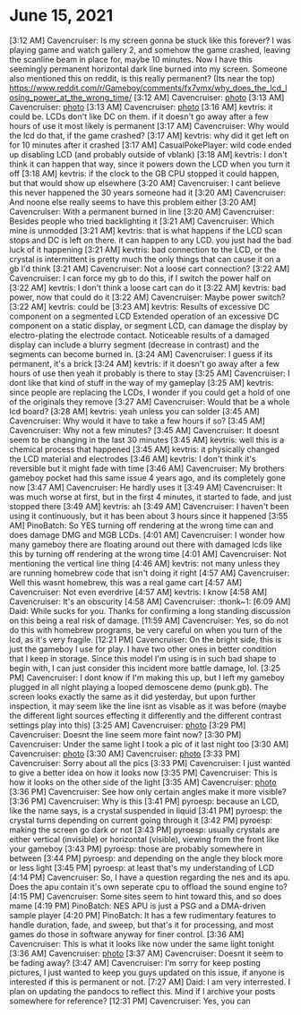 

# June 15, 2021

[3:12 AM] Cavencruiser: Is my screen gonna be stuck like this forever? I was playing game and watch gallery 2, and somehow the game crashed, leaving the scanline beam in place for, maybe 10 minutes. Now I have this seemingly permanent horizontal dark line burned into my screen. Someone also mentioned this on reddit, is this really permanent? (Its near the top) https://www.reddit.com/r/Gameboy/comments/fx7vmx/why_does_the_lcd_losing_power_at_the_wrong_time/
[3:12 AM] Cavencruiser: [photo](photos/20210614_211157.jpg)
[3:13 AM] Cavencruiser: [photo](photos/20210614_211306.jpg)
[3:13 AM] Cavencruiser: [photo](photos/20210614_211332.jpg)
[3:16 AM] kevtris: it could be.  LCDs don't like DC on them.  if it doesn't go away after a few hours of use it most likely is permanent
[3:17 AM] Cavencruiser: Why would the lcd do that, if the game crashed?
[3:17 AM] kevtris: why did it get left on for 10 minutes after it crashed
[3:17 AM] CasualPokePlayer: wild code ended up disabling LCD (and probably outside of vblank)
[3:18 AM] kevtris: I don't think it can happen that way, since it powers down the LCD when you turn it off
[3:18 AM] kevtris: if the clock to the GB CPU stopped it could happen, but that would show up elsewhere
[3:20 AM] Cavencruiser: I cant believe this never happened the 30 years someone had it
[3:20 AM] Cavencruiser: And noone else really seems to have this problem either
[3:20 AM] Cavencruiser: With a permanent burned in line
[3:20 AM] Cavencruiser: Besides people who tried backlighting it
[3:21 AM] Cavencruiser: Which mine is unmodded
[3:21 AM] kevtris: that is what happens if the LCD scan stops and DC is left on there.  it can happen to any LCD.  you just had the bad luck of it happening
[3:21 AM] kevtris: bad connection to the LCD, or the crystal is intermittent is pretty much the only things that can cause it on a gb I'd think
[3:21 AM] Cavencruiser: Not a loose cart connection?
[3:22 AM] Cavencruiser: I can force my gb to do this, if I switch the power half on
[3:22 AM] kevtris: I don't think a loose cart can do it
[3:22 AM] kevtris: bad power, now that could do it
[3:22 AM] Cavencruiser: Maybe power switch?
[3:22 AM] kevtris: could be
[3:23 AM] kevtris:
Results of excessive DC component on a segmented LCD Extended operation of an excessive DC component on a static display, or segment LCD, can damage the display by electro-plating the electrode contact. Noticeable results of a damaged display can include a blurry segment (decrease in contrast) and the segments can become burned in.
[3:24 AM] Cavencruiser: I guess if its permanent, it's a brick
[3:24 AM] kevtris: if it doesn't go away after a few hours of use then yeah it probably is there to stay
[3:25 AM] Cavencruiser: I dont like that kind of stuff in the way of my gameplay
[3:25 AM] kevtris: since people are replacing the LCDs, I wonder if you could get a hold of one of the originals they remove
[3:27 AM] Cavencruiser: Would that be a whole lcd board?
[3:28 AM] kevtris: yeah unless you can solder
[3:45 AM] Cavencruiser: Why would it have to take a few hours if so?
[3:45 AM] Cavencruiser: Why not a few minutes?
[3:45 AM] Cavencruiser: It doesnt seem to be changing in the last 30 minutes
[3:45 AM] kevtris: well this is a chemical process that happened
[3:45 AM] kevtris: it physically changed the LCD material and electrodes
[3:46 AM] kevtris: I don't think it's reversible but it might fade with time
[3:46 AM] Cavencruiser: My brothers gameboy pocket had this same issue 4 years ago, and its completely gone now
[3:47 AM] Cavencruiser: He hardly uses it
[3:49 AM] Cavencruiser: It was much worse at first, but in the first 4 minutes, it started to fade, and just stopped there
[3:49 AM] kevtris: ah
[3:49 AM] Cavencruiser: I haven't been using it continuously, but it has been about 3 hours since it happened
[3:55 AM] PinoBatch: So YES turning off rendering at the wrong time can and does damage DMG and MGB LCDs.
[4:01 AM] Cavencruiser: I wonder how many gameboy there are floating around out there with damaged lcds like this by turning off rendering at the wrong time
[4:01 AM] Cavencruiser: Not mentioning the vertical line thing
[4:46 AM] kevtris: not many unless they are running homebrew code that isn't doing it right
[4:57 AM] Cavencruiser: Well this wasnt homebrew, this was a real game cart
[4:57 AM] Cavencruiser: Not even everdrive
[4:57 AM] kevtris: I know
[4:58 AM] Cavencruiser: It's an obscurity
[4:58 AM] Cavencruiser: :thonk~1:
[6:09 AM] Daid: While sucks for you. Thanks for confirming a long standing discussion on this being a real risk of damage.
[11:59 AM] Cavencruiser: Yes, so do not do this with homebrew programs, be very careful on when you turn of the lcd, as it's very fragile.
[12:21 PM] Cavencruiser: On the bright side, this is just the gameboy I use for play. I have two other ones in better condition that I keep in storage. Since this model I'm using is in such bad shape to begin with, I can just consider this incident more battle damage, lol.
[3:25 PM] Cavencruiser: I dont know if I'm making this up, but I left my gameboy plugged in all night playing a looped demoscene demo (punk.gb). The screen looks exactly the same as it did yesterday, but upon further inspection, it may seem like the line isnt as visable as it was before (maybe the different light sources effecting it differently and the different contrast settings play into this)
[3:25 AM] Cavencruiser: [photo](photos/20210615_092837.jpg)
[3:29 PM] Cavencruiser: Doesnt the line seem more faint now?
[3:30 PM] Cavencruiser: Under the same light I took a pic of it last night too
[3:30 AM] Cavencruiser: [photo](photos/20210615_093207.jpg)
[3:30 AM] Cavencruiser: [photo](photos/20210615_093251.jpg)
[3:33 PM] Cavencruiser: Sorry about all the pics
[3:33 PM] Cavencruiser: I just wanted to give a better idea on how it looks now
[3:35 PM] Cavencruiser: This is how it looks on the other side of the light
[3:35 AM] Cavencruiser: [photo](photos/20210615_093459.jpg)
[3:36 PM] Cavencruiser: See how only certain angles make it more visible?
[3:36 PM] Cavencruiser: Why is this
[3:41 PM] pyroesp: because an LCD, like the name says, is a crystal suspended in liquid
[3:41 PM] pyroesp: the crystal turns depending on current going through it
[3:42 PM] pyroesp: making the screen go dark or not
[3:43 PM] pyroesp: usually crystals are either vertical (invisible) or horizontal (visible), viewing from the front like your gameboy
[3:43 PM] pyroesp: those are probably somewhere in between
[3:44 PM] pyroesp: and depending on the angle they block more or less light
[3:45 PM] pyroesp: at least that's my understanding of LCD
[4:14 PM] Cavencruiser: So, I have a question regarding the nes and its apu. Does the apu contain it's own seperate cpu to offload the sound engine to?
[4:15 PM] Cavencruiser: Some sites seem to hint toward this, and so does mame
[4:19 PM] PinoBatch: NES APU is just a PSG and a DMA-driven sample player
[4:20 PM] PinoBatch: It has a few rudimentary features to handle duration, fade, and sweep, but that's it for processing, and most games do those in software anyway for finer control.
[3:36 AM] Cavencruiser: This is what it looks like now under the same light tonight
[3:36 AM] Cavencruiser: [photo](photos/20210615_213615.jpg)
[3:37 AM] Cavencruiser: Doesnt it seem to be fading away?
[3:47 AM] Cavencruiser: I'm sorry for keep posting pictures, I just wanted to keep you guys updated on this issue, if anyone is interested if this is permanent or not.
[7:27 AM] Daid: I am very interrested. I plan on updating the pandocs to reflect this. Mind if I archive your posts somewhere for reference?
[12:31 PM] Cavencruiser: Yes, you can
